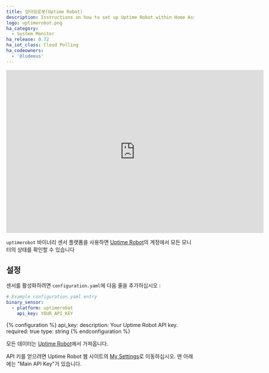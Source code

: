 ```yaml
---
title: 업타임로봇(Uptime Robot)
description: Instructions on how to set up Uptime Robot within Home Assistant.
logo: uptimerobot.png
ha_category:
  - System Monitor
ha_release: 0.72
ha_iot_class: Cloud Polling
ha_codeowners:
  - '@ludeeus'
---
```


<iframe width="690" height="437" src="https://www.youtube.com/embed/TPHukV9GV4I" frameborder="0" allow="accelerometer; autoplay; encrypted-media; gyroscope; picture-in-picture" allowfullscreen></iframe>

`uptimerobot` 바이너리 센서 플랫폼을 사용하면 [Uptime Robot](https://uptimerobot.com)의 계정에서 모든 모니터의 상태를 확인할 수 있습니다

## 설정

센서를 활성화하려면 `configuration.yaml`에 다음 줄을 추가하십시오 :

```yaml
# Example configuration.yaml entry
binary_sensor:
  - platform: uptimerobot
    api_key: YOUR_API_KEY
```

{% configuration %}
api_key:
  description: Your Uptime Robot API key.
  required: true
  type: string
{% endconfiguration %}

모든 데이터는 [Uptime Robot](https://uptimerobot.com)에서 가져옵니다.

API 키를 얻으려면 Uptime Robot 웹 사이트의 [My Settings](https://uptimerobot.com/dashboard#mySettings)로 이동하십시오. 맨 아래에는 "Main API Key"가 있습니다.
